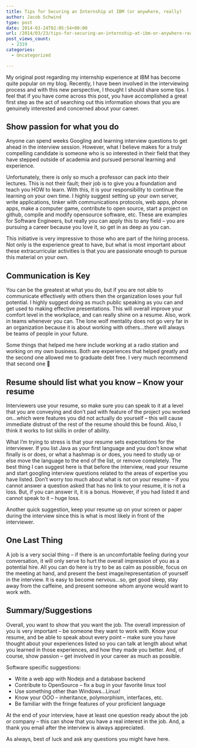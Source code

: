 ```yaml
---
title: Tips for Securing an Internship at IBM (or anywhere, really)
author: Jacob Schwind
type: post
date: 2014-03-24T02:05:54+00:00
url: /2014/03/23/tips-for-securing-an-internship-at-ibm-or-anywhere-really/
post_views_count:
  - 2319
categories:
  - Uncategorized

---
```

My original post regarding my internship experience at IBM has become quite popular on my blog. Recently, I have been involved in the interviewing process and with this new perspective, I thought I should share some tips. I feel that if you have come across this post, you have accomplished a great first step as the act of searching out this information shows that you are genuinely interested and concerned about your career.

## Show passion for what you do

Anyone can spend weeks Googling and learning interview questions to get ahead in the interview session. However, what I believe makes for a truly compelling candidate is someone who is so interested in their field that they have stepped outside of academia and pursued personal learning and experience.
  
<!--more-->


  
Unfortunately, there is only so much a professor can pack into their lectures. This is not their fault; their job is to give you a foundation and teach you HOW to learn. With this, it is your responsibility to continue the learning on your own time. I highly suggest setting up your own server, write applications, tinker with communications protocols, web apps, phone apps, make a computer game, contribute to open source, start a project on github, compile and modify opensource software, etc. These are examples for Software Engineers, but really you can apply this to any field &#8211; you are pursuing a career because you love it, so get in as deep as you can.

This initiative is very impressive to those who are part of the hiring process. Not only is the experience great to have, but what is most important about these extracurricular activities is that you are passionate enough to pursue this material on your own.

## Communication is Key

You can be the greatest at what you do, but if you are not able to communicate effectively with others then the organization loses your full potential. I highly suggest doing as much public speaking as you can and get used to making effective presentations. This will overall improve your comfort level in the workplace, and can really shine on a resume. Also, work in teams whenever you can. The lone wolf mentality does not go very far in an organization because it is about working with others&#8230;there will always be teams of people in your future.

Some things that helped me here include working at a radio station and working on my own business. Both are experiences that helped greatly and the second one allowed me to graduate debt free. I very much recommend that second one 🙂

## Resume should list what you know &#8211; Know your resume

Interviewers use your resume, so make sure you can speak to it at a level that you are conveying and don&#8217;t pad with feature of the project you worked on&#8230;which were features you did not actually do yourself &#8211; this will cause immediate distrust of the rest of the resume should this be found. Also, I think it works to list skills in order of ability.

What I&#8217;m trying to stress is that your resume sets expectations for the interviewer. If you list Java as your first language and you don&#8217;t know what finally is or does, or what a hashmap is or does, you need to study up or else move the language to the end of the list, or remove completely. The best thing I can suggest here is that before the interview, read your resume and start googling interview questions related to the areas of expertise you have listed. Don&#8217;t worry too much about what is not on your resume &#8211; if you cannot answer a question asked that has no link to your resume, it is not a loss. But, if you can answer it, it is a bonus. However, if you had listed it and cannot speak to it &#8211; huge loss.

Another quick suggestion, keep your resume up on your screen or paper during the interview since this is what is most likely in front of the interviewer.

## One Last Thing

A job is a very social thing &#8211; if there is an uncomfortable feeling during your conversation, it will only serve to hurt the overall impression of you as a potential hire. All you can do here is try to be as calm as possible, focus on the meeting at hand, and present the best image/representation of yourself in the interview. It is easy to become nervous&#8230;so, get good sleep, stay away from the caffeine, and present someone whom anyone would want to work with.

## Summary/Suggestions

Overall, you want to show that you want the job. The overall impression of you is very important &#8211; be someone they want to work with. Know your resume, and be able to speak about every point &#8211; make sure you have thought about your experiences listed so you can talk at length about what you learned in those experiences, and how they made you better. And, of course, show passion &#8211; get involved in your career as much as possible.

Software specific suggestions:

  * Write a web app with Nodejs and a database backend
  * Contribute to OpenSource &#8211; fix a bug in your favorite linux tool
  * Use something other than Windows&#8230;Linux!
  * Know your OOO &#8211; inheritance, polymorphism, interfaces, etc.
  * Be familiar with the fringe features of your proficient language

At the end of your interview, have at least one question ready about the job or company &#8211; this can show that you have a real interest in the job. And, a thank you email after the interview is always appreciated.

As always, best of luck and ask any questions you might have here.